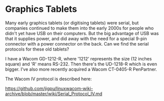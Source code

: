 # Graphics Tablets #

Many early graphics tablets (or digitising tablets) were serial,
but companies continued to make them into the early 2000s for
people who didn't yet have USB on their computers.
But the big advantage of USB was that it supplies power,
and did away with the need for a special 9-pin connector with a
power connector on the back.
Can we find the serial protocols for these old tablets?

I have a Wacom GD-1212-R, where '1212' represents the size
(12 inches square) and 'R' means RS-232.
Then there's the UD-1218-R which is even bigger.
I've also more recently acquired a Wacom CT-0405-R PenPartner.

The Wacom IV protocol is described here:

https://github.com/jigpu/linuxwacom-wiki-archive/blob/master/wiki/Serial_Protocol_IV.md
